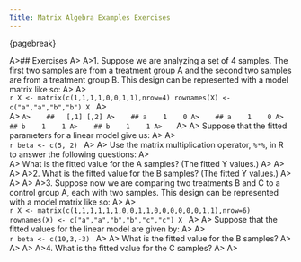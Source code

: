 ```yaml
---
Title: Matrix Algebra Examples Exercises
---
```


{pagebreak} 

A>## Exercises
A>
A>1. Suppose we are analyzing a set of 4 samples. The first two samples are from a treatment group A and the second two samples are from a treatment group B. This design can be represented with a model matrix like so:
A>
A>    
    ```r
    X <- matrix(c(1,1,1,1,0,0,1,1),nrow=4)
    rownames(X) <- c("a","a","b","b")
    X
    ```
A>    
A>    ```
A>    ##   [,1] [,2]
A>    ## a    1    0
A>    ## a    1    0
A>    ## b    1    1
A>    ## b    1    1
A>    ```
A>
A>    Suppose that the fitted parameters for a linear model give us:
A>
A>    
    ```r
    beta <- c(5, 2)
    ```
A>
A>    Use the matrix multiplication operator, `%*%`, in R to answer the following questions:
A>    
A>    What is the fitted value for the A samples? (The fitted Y values.)
A>
A>
A>
A>2. What is the fitted value for the B samples? (The fitted Y values.)
A>
A>
A>
A>3. Suppose now we are comparing two treatments B and C to a control group A, each with two samples. This design can be represented with a model matrix like so:
A>
A>    
    ```r
    X <- matrix(c(1,1,1,1,1,1,0,0,1,1,0,0,0,0,0,0,1,1),nrow=6)
    rownames(X) <- c("a","a","b","b","c","c")
    X
    ```
A>
A>    Suppose that the fitted values for the linear model are given by:
A>
A>    
    ```r
    beta <- c(10,3,-3)
    ```
A>
A>    What is the fitted value for the B samples?
A>
A>
A>
A>4. What is the fitted value for the C samples?
A>
A>
